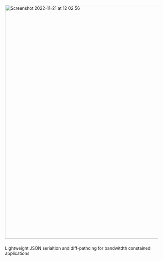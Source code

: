 <img width="772" alt="Screenshot 2022-11-21 at 12 02 56" src="https://user-images.githubusercontent.com/29259177/203023707-0a5a84eb-de45-482b-a8e5-d6b22c4f09df.png">

###
 Lightweight JSON serialtion and diff-pathcing for bandwitdth constained applications
